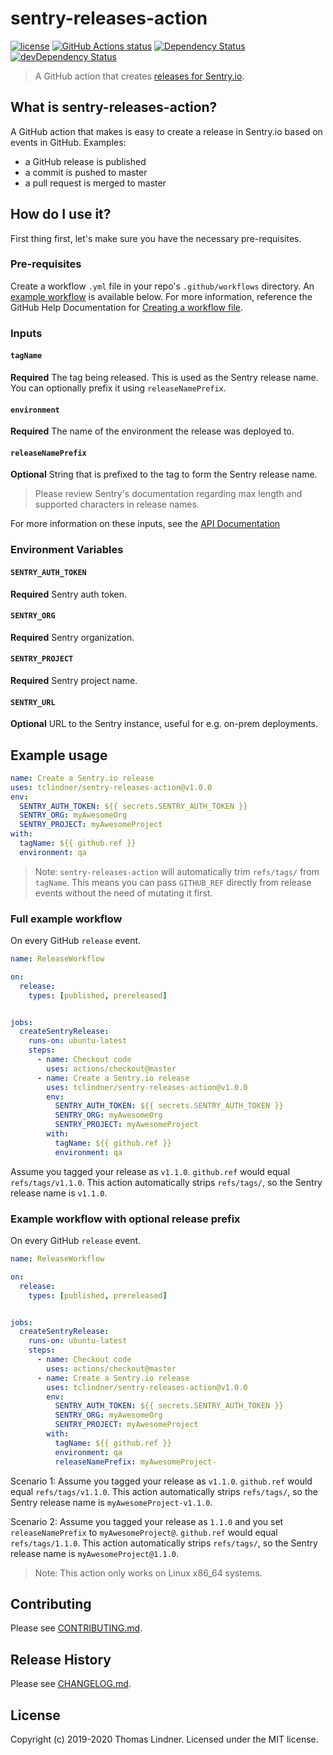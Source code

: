 # sentry-releases-action

[![license](https://img.shields.io/github/license/tclindner/sentry-releases-action.svg?maxAge=2592000&style=flat-square)](https://github.com/tclindner/sentry-releases-action/blob/master/LICENSE)
<a href="https://github.com/tclindner/sentry-releases-action"><img alt="GitHub Actions status" src="https://github.com/tclindner/sentry-releases-action/workflows/ci/badge.svg"></a>
[![Dependency Status](https://david-dm.org/tclindner/sentry-releases-action.svg?style=flat-square)](https://david-dm.org/tclindner/sentry-releases-action)
[![devDependency Status](https://david-dm.org/tclindner/sentry-releases-action/dev-status.svg?style=flat-square)](https://david-dm.org/tclindner/sentry-releases-action#info=devDependencies)


> A GitHub action that creates [releases for Sentry.io](https://docs.sentry.io/workflow/releases/?platform=javascript).

## What is sentry-releases-action?

A GitHub action that makes is easy to create a release in Sentry.io based on events in GitHub. Examples:

* a GitHub release is published
* a commit is pushed to master
* a pull request is merged to master

## How do I use it?

First thing first, let's make sure you have the necessary pre-requisites.

### Pre-requisites
Create a workflow `.yml` file in your repo's `.github/workflows` directory. An [example workflow](#example-workflow---create-a-release) is available below. For more information, reference the GitHub Help Documentation for [Creating a workflow file](https://help.github.com/en/articles/configuring-a-workflow#creating-a-workflow-file).

### Inputs

#### `tagName`

**Required** The tag being released. This is used as the Sentry release name. You can optionally prefix it using `releaseNamePrefix`.

#### `environment`

**Required** The name of the environment the release was deployed to.

#### `releaseNamePrefix`

**Optional** String that is prefixed to the tag to form the Sentry release name.

> Please review Sentry's documentation regarding max length and supported characters in release names.

For more information on these inputs, see the [API Documentation](https://developer.github.com/v3/repos/releases/#input)

### Environment Variables

#### `SENTRY_AUTH_TOKEN`

**Required** Sentry auth token.

#### `SENTRY_ORG`

**Required** Sentry organization.

#### `SENTRY_PROJECT`

**Required** Sentry project name.

#### `SENTRY_URL`

**Optional** URL to the Sentry instance, useful for e.g. on-prem deployments.

## Example usage

```yml
name: Create a Sentry.io release
uses: tclindner/sentry-releases-action@v1.0.0
env:
  SENTRY_AUTH_TOKEN: ${{ secrets.SENTRY_AUTH_TOKEN }}
  SENTRY_ORG: myAwesomeOrg
  SENTRY_PROJECT: myAwesomeProject
with:
  tagName: ${{ github.ref }}
  environment: qa
```

> Note: `sentry-releases-action` will automatically trim `refs/tags/` from `tagName`. This means you can pass `GITHUB_REF` directly from release events without the need of mutating it first.

### Full example workflow

On every GitHub `release` event.

```yaml
name: ReleaseWorkflow

on:
  release:
    types: [published, prereleased]


jobs:
  createSentryRelease:
    runs-on: ubuntu-latest
    steps:
      - name: Checkout code
        uses: actions/checkout@master
      - name: Create a Sentry.io release
        uses: tclindner/sentry-releases-action@v1.0.0
        env:
          SENTRY_AUTH_TOKEN: ${{ secrets.SENTRY_AUTH_TOKEN }}
          SENTRY_ORG: myAwesomeOrg
          SENTRY_PROJECT: myAwesomeProject
        with:
          tagName: ${{ github.ref }}
          environment: qa
```

Assume you tagged your release as `v1.1.0`. `github.ref` would equal `refs/tags/v1.1.0`. This action automatically strips `refs/tags/`, so the Sentry release name is `v1.1.0`.

### Example workflow with optional release prefix

On every GitHub `release` event.

```yaml
name: ReleaseWorkflow

on:
  release:
    types: [published, prereleased]


jobs:
  createSentryRelease:
    runs-on: ubuntu-latest
    steps:
      - name: Checkout code
        uses: actions/checkout@master
      - name: Create a Sentry.io release
        uses: tclindner/sentry-releases-action@v1.0.0
        env:
          SENTRY_AUTH_TOKEN: ${{ secrets.SENTRY_AUTH_TOKEN }}
          SENTRY_ORG: myAwesomeOrg
          SENTRY_PROJECT: myAwesomeProject
        with:
          tagName: ${{ github.ref }}
          environment: qa
          releaseNamePrefix: myAwesomeProject-
```

Scenario 1: Assume you tagged your release as `v1.1.0`. `github.ref` would equal `refs/tags/v1.1.0`. This action automatically strips `refs/tags/`, so the Sentry release name is `myAwesomeProject-v1.1.0`.

Scenario 2: Assume you tagged your release as `1.1.0` and you set `releaseNamePrefix` to `myAwesomeProject@`. `github.ref` would equal `refs/tags/1.1.0`. This action automatically strips `refs/tags/`, so the Sentry release name is `myAwesomeProject@1.1.0`.

> Note: This action only works on Linux x86_64 systems.

## Contributing

Please see [CONTRIBUTING.md](CONTRIBUTING.md).

## Release History

Please see [CHANGELOG.md](CHANGELOG.md).

## License

Copyright (c) 2019-2020 Thomas Lindner. Licensed under the MIT license.
